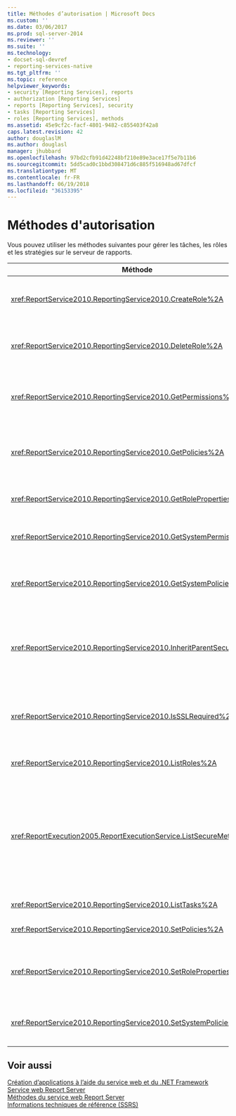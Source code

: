 ```yaml
---
title: Méthodes d’autorisation | Microsoft Docs
ms.custom: ''
ms.date: 03/06/2017
ms.prod: sql-server-2014
ms.reviewer: ''
ms.suite: ''
ms.technology:
- docset-sql-devref
- reporting-services-native
ms.tgt_pltfrm: ''
ms.topic: reference
helpviewer_keywords:
- security [Reporting Services], reports
- authorization [Reporting Services]
- reports [Reporting Services], security
- tasks [Reporting Services]
- roles [Reporting Services], methods
ms.assetid: 45e9cf2c-facf-4801-9482-c855403f42a8
caps.latest.revision: 42
author: douglaslM
ms.author: douglasl
manager: jhubbard
ms.openlocfilehash: 97bd2cfb91d42248bf210e89e3ace17f5e7b11b6
ms.sourcegitcommit: 5dd5cad0c1bbd308471d6c885f516948ad67dfcf
ms.translationtype: MT
ms.contentlocale: fr-FR
ms.lasthandoff: 06/19/2018
ms.locfileid: "36153395"
---
```

# <a name="authorization-methods"></a>Méthodes d'autorisation
  Vous pouvez utiliser les méthodes suivantes pour gérer les tâches, les rôles et les stratégies sur le serveur de rapports.  
  
|Méthode|Action|  
|------------|------------|  
|<xref:ReportService2010.ReportingService2010.CreateRole%2A>|Ajoute un nouveau rôle à la base de données du serveur de rapports. Cette méthode s’applique uniquement au mode natif.|  
|<xref:ReportService2010.ReportingService2010.DeleteRole%2A>|Supprime un rôle de la base de données du serveur de rapports. Cette méthode s’applique uniquement au mode natif.|  
|<xref:ReportService2010.ReportingService2010.GetPermissions%2A>|Retourne les autorisations utilisateur associées à un élément particulier de la base de données du serveur de rapports ou la bibliothèque SharePoint.|  
|<xref:ReportService2010.ReportingService2010.GetPolicies%2A>|Retourne les stratégies associées à un élément particulier de la base de données du serveur de rapports ou la bibliothèque SharePoint.|  
|<xref:ReportService2010.ReportingService2010.GetRoleProperties%2A>|Retourne les propriétés de métadonnées de rôle et une collection de tâches associées.|  
|<xref:ReportService2010.ReportingService2010.GetSystemPermissions%2A>|Retourne les autorisations système de l'utilisateur. Cette méthode s’applique uniquement au mode natif.|  
|<xref:ReportService2010.ReportingService2010.GetSystemPolicies%2A>|Retourne les stratégies système, y compris les groupes et les rôles auxquels elles sont associées. Cette méthode s’applique uniquement au mode natif.|  
|<xref:ReportService2010.ReportingService2010.InheritParentSecurity%2A>|Supprime les stratégies qui sont associées à un élément particulier de la base de données du serveur de rapports et définit les stratégies de sécurité de l’élément sur celles de son parent.|  
|<xref:ReportService2010.ReportingService2010.IsSSLRequired%2A>|Renvoie une valeur booléenne qui indique si le protocole Secure Socket Layer (SSL) est obligatoire pour utiliser le point de terminaison <xref:ReportService2010>.|  
|<xref:ReportService2010.ReportingService2010.ListRoles%2A>|Retourne les noms et descriptions des rôles gérés par le serveur de rapports.|  
|<xref:ReportExecution2005.ReportExecutionService.ListSecureMethods%2A>|Retourne la liste des méthodes SOAP (Simple Object Access Protocol) dans le point de terminaison <xref:ReportExecution2005>qui requièrent une connexion sécurisée lorsqu'elles sont appelées. Le paramètre `SecureConnectionLevel` du serveur de rapports est utilisé pour déterminer quelles méthodes sont retournées.|  
|<xref:ReportService2010.ReportingService2010.ListTasks%2A>|Retourne les tâches gérées par le serveur de rapports.|  
|<xref:ReportService2010.ReportingService2010.SetPolicies%2A>|Définit les stratégies associées à un élément spécifié.|  
|<xref:ReportService2010.ReportingService2010.SetRoleProperties%2A>|Définit les propriétés de métadonnées de rôle et associe un jeu de tâches à un rôle. Cette méthode s’applique uniquement au mode natif.|  
|<xref:ReportService2010.ReportingService2010.SetSystemPolicies%2A>|Définit la stratégie système qui définit des groupes et leurs rôles associés. Cette méthode s’applique uniquement au mode natif.|  
  
## <a name="see-also"></a>Voir aussi  
 [Création d’applications à l’aide du service web et du .NET Framework](../net-framework/building-applications-using-the-web-service-and-the-net-framework.md)   
 [Service web Report Server](../report-server-web-service.md)   
 [Méthodes du service web Report Server](report-server-web-service-methods.md)   
 [Informations techniques de référence &#40;SSRS&#41;](../../technical-reference-ssrs.md)  
  
  